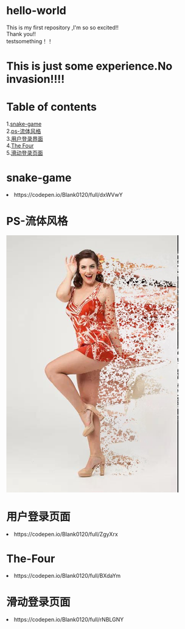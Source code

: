 # hello-world
This is my first repository ,I'm so so excited!!<br>
Thank you!!<br>
testsomething！！<br>
# This is just some experience.No invasion!!!!<br>

# Table of contents
1.[snake-game](#snake-game) <br>
2.[ps-流体风格](#ps-流体风格) <br>
3.[用户登录界面](#用户登录页面) <br>
4.[The Four](#The-Four) <br>
5.[滑动登录页面](#滑动登录页面)<br>


# snake-game<br>
<li>https://codepen.io/Blank0120/full/dxWVwY<br>
  
  
# PS-流体风格<br>
![流体人物](images/01.jpg)

# 用户登录页面
<li>https://codepen.io/Blank0120/full/ZgyXrx<br>

# The-Four
<li>https://codepen.io/Blank0120/full/BXdaYm<br>

# 滑动登录页面
<li>https://codepen.io/Blank0120/full/rNBLGNY
